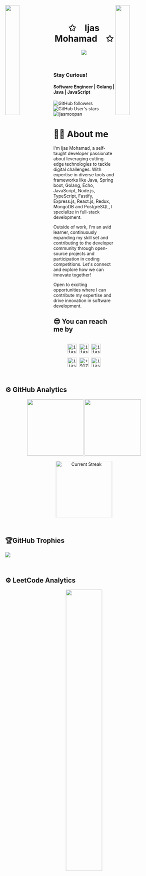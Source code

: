 

<div>
<img align="left" src="https://user-images.githubusercontent.com/65187002/144930161-2f783401-8d27-4fdf-a2f7-cc0ba32f1f1f.gif" width="30%" style="display:inline;"><img align="right" src="https://user-images.githubusercontent.com/65187002/144930161-2f783401-8d27-4fdf-a2f7-cc0ba32f1f1f.gif" width="30%" style="display:inline;">
<br>
<p align="center">
    <h1 align="center">✩&emsp;Ijas Mohamad&emsp;✩</h1>
</p>
<p align="center">
    <img src="https://readme-typing-svg.herokuapp.com/?lines=Yoooooooooooooooo;Welcome+to+my+profile!;Have+a+look+around!&font=Fira%20Code&color=%23D62F79&center=true&width=280&height=50">
</p>
<br>
</div>

### Stay Curious!

#### Software Engineer | Golang | Java | JavaScript


![GitHub followers](https://img.shields.io/github/followers/ijasmoopan?style=social) ![GitHub User's stars](https://img.shields.io/github/stars/ijasmoopan?style=social) <img src="https://komarev.com/ghpvc/?username=ijasmoopan" alt="ijasmoopan" />


# 👨‍💻 About me

I'm Ijas Mohamad, a self-taught developer passionate about leveraging cutting-edge technologies to tackle digital challenges. With expertise in diverse tools and frameworks like Java, Spring boot, Golang, Echo, JavaScript, Node.js, TypeScript, Fastify, Express.js, React.js, Redux, MongoDB and PostgreSQL, I specialize in full-stack development.

Outside of work, I'm an avid learner, continuously expanding my skill set and contributing to the developer community through open-source projects and participation in coding competitions. Let's connect and explore how we can innovate together!

Open to exciting opportunities where I can contribute my expertise and drive innovation in software development.

## 😎 You can reach me by
<div>
  <samp>
    <p align="center">
      <br/>
      <a href="https://www.linkedin.com/in/ijasmoopan/" target="blank"><img align="center"
         src="https://img.shields.io/badge/linkedin-%231DA1F2.svg?style=for-the-badge&logo=linkedin&logoColor=white"
         alt="ijasmoopan" height="30"/></a>
      <a href="https://www.facebook.com/profile.php?id=100009847590090" target="blank"><img align="center"
         src="https://img.shields.io/badge/facebook-4267B2.svg?style=for-the-badge&logo=facebook&logoColor=white"
         alt="ijasmoopan" height="30"/></a>
      <a href="https://mailto:ijasmoopan46@gmail.com" target="blank"><img align="center"
         src="https://img.shields.io/badge/gmail-EA4335.svg?style=for-the-badge&logo=gmail&logoColor=white"
         alt="ijasmoopan" height="30"/></a>
    </p>
  <p align="center">
      <a href="https://www.instagram.com/ijasmoopan/" target="blank"><img align="center"
         src="https://img.shields.io/badge/instagram-%23E4405F.svg?style=for-the-badge&logo=Instagram&logoColor=white"
         alt="ijasmoopan" height="30"/></a>
      <a href="https://wa.me/+917034464400" target="blank"><img align="center"
         src="https://img.shields.io/badge/whatsapp-4B7F1.svg?style=for-the-badge&logo=whatsapp&logoColor=white"
         alt="+917034464400" height="30"/></a>
      <a href="https://x.com/ijasmoopan" target="blank"><img align="center"
         src="https://img.shields.io/badge/twitter-1DA1F2.svg?style=for-the-badge&logo=twitter&logoColor=white"
         alt="ijasmoopan" height="30"/></a>
      <br>
    </p>
  </samp>
</div>

<br>
              
## ⚙️ GitHub Analytics
<p align="center">
  <a href="https://github.com/ijasmoopan">
    <img height="180em" src="https://github-readme-stats-eight-theta.vercel.app/api?username=ijasmoopan&show_icons=true&theme=algolia&include_all_commits=true&count_private=true"/>
  </a>
  <a href="https://github.com/ijasmoopan">
    <img height="180em" src="https://github-readme-stats-eight-theta.vercel.app/api/top-langs/?username=ijasmoopan&layout=compact&langs_count=8&theme=algolia"/>
  </a>
</p>

<p align="center">
  <img alt="Current Streak" src="https://github-readme-streak-stats.herokuapp.com/?user=ijasmoopan&theme=dark" height="180em" />
</p>

<br>

## 🏆GitHub Trophies
![](https://github-profile-trophy.vercel.app/?username=ijasmoopan&theme=discord&no-frame=false&no-bg=false&margin-w=4)

<br>

## ⚙️ LeetCode Analytics
<p align="center">
    <a href="https://leetcode.com/ijasmoopan/"><img width="48%" src="https://leetcode.card.workers.dev/ijasmoopan?theme=dark&font=baloo&extension=null&border=2&border_radius=8"></a>
</p>

